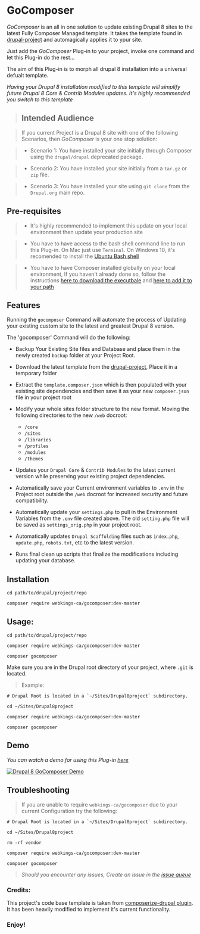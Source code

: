 
# GoComposer

_GoComposer_ is an all in one solution to update existing Drupal 8 sites to the latest Fully Composer Managed template. It takes the template found in [drupal-project](https://github.com/drupal-composer/drupal-project) and automagically applies it to ypur site.

Just add the _GoComposer_ Plug-in to your project, invoke one command and let this Plug-in do the rest...

The aim of this Plug-in is to morph all drupal 8 installation into a universal defualt template.

_Having your Drupal 8 installation modified to this template will simplify future Drupal 8 Core & Contrib Modules updates. It's highly recommended you switch to this template_ 

>## Intended Audience

> If you current Project is a Drupal 8 site with one of the following Scenarios, then _GoComposer_ is your one stop solution:

> * Scenario 1: You have installed your site initially through Composer using the `drupal/drupal` deprecated package.

> * Scenario 2: You have installed your site initially from a `tar.gz` or `zip` file.

> * Scenario 3: You have installed your site using `git clone` from the `Drupal.org` main repo.

## Pre-requisites

> * It's highly recommended to implement this update on your local environment then update your production site

> * You have to have access to the bash shell command line to run this Plug-in. On Mac just use `Terminal`. On Windows 10, it's recomended to install the [Ubuntu Bash shell](https://tutorials.ubuntu.com/tutorial/tutorial-ubuntu-on-windows#0)

> * You have to have Composer installed globally on your local environment, If you haven't already done so, follow the instructions [here to download the executbale](https://getcomposer.org/download/) and [here to add it to your path](https://getcomposer.org/doc/00-intro.md#globally)



## Features

Running the `gocomposer` Command will automate the process of Updating your existing custom site to the latest and greatest Drupal 8 version.

The 'gocomposer' Command will do the following:

* Backup Your Existing Site files and Database and place them in the newly created `backup` folder at your Project Root.

* Download the latest template from the [drupal-project](https://github.com/drupal-composer/drupal-project), Place it in a temporary folder

* Extract the `template.composer.json` which is then populated with your existing site dependencies and then save it as your new `composer.json` file in your project root

* Modify your whole sites folder structure to the new format. Moving the following directories to the new `/web` docroot:
    * `/core`
    * `/sites`
    * `/libraries`
    * `/profiles`
    * `/modules`
    * `/themes`
    
* Updates your `Drupal Core` & `Contrib Modules`  to the latest current version while preserving your existing project dependencies.

* Automatically save your Current environment variables to `.env` in the Project root outside the `/web` docroot for increased security and future compatibility.

* Automatically update your `settings.php` to pull in the Environment Variables from the `.env` file created above. The old `setting.php` file will be saved as `settings_orig.php` in your project root.

* Automatically updates `Drupal Scaffolding` files such as `index.php`, `update.php`, `robots.txt`, etc to the latest version. 

* Runs final clean up scripts that finalize the modifications including updating your database.  


## Installation

```
cd path/to/drupal/project/repo

composer require webkings-ca/gocomposer:dev-master
```

## Usage:
```
cd path/to/drupal/project/repo

composer require webkings-ca/gocomposer:dev-master

composer gocomposer
```

Make sure you are in the Drupal root directory of your project, where `.git` is located.


>Example: 
```
# Drupal Root is located in a `~/Sites/Drupal8project` subdirectory.

cd ~/Sites/Drupal8project

composer require webkings-ca/gocomposer:dev-master

composer gocomposer

```
## Demo

_You can watch a demo for using this Plug-in [here](https://www.youtube.com/watch?v=13tLIoSKr0s&feature=youtu.be)_

[![Drupal 8 GoComposer Demo](https://img.youtube.com/vi/13tLIoSKr0s/0.jpg)](https://youtu.be/13tLIoSKr0s)

## Troubleshooting

> If you are unable to require `webkings-ca/gocomposer` due to your current Configuration try the following:

```$xslt
# Drupal Root is located in a `~/Sites/Drupal8project` subdirectory.

cd ~/Sites/Drupal8project

rm -rf vendor

composer require webkings-ca/gocomposer:dev-master

composer gocomposer

```

> _Should you encounter any issues, Create an issue in the [issue queue](https://github.com/WebKings-ca/gocomposer/issues)_

### Credits:

This project's code base template is taken from [composerize-drupal plugin](https://github.com/grasmash/composerize-drupal). It has been heavily modified to implement it's current functionality.

### Enjoy!
